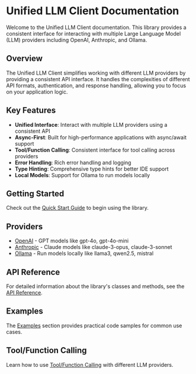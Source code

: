 # Unified LLM Client Documentation

Welcome to the Unified LLM Client documentation. This library provides a consistent interface for interacting with multiple Large Language Model (LLM) providers including OpenAI, Anthropic, and Ollama.

## Overview

The Unified LLM Client simplifies working with different LLM providers by providing a consistent API interface. It handles the complexities of different API formats, authentication, and response handling, allowing you to focus on your application logic.

## Key Features

- **Unified Interface**: Interact with multiple LLM providers using a consistent API
- **Async-First**: Built for high-performance applications with async/await support
- **Tool/Function Calling**: Consistent interface for tool calling across providers
- **Error Handling**: Rich error handling and logging
- **Type Hinting**: Comprehensive type hints for better IDE support
- **Local Models**: Support for Ollama to run models locally

## Getting Started

Check out the [Quick Start Guide](quickstart.md) to begin using the library.

## Providers

- [OpenAI](quickstart.md) - GPT models like gpt-4o, gpt-4o-mini
- [Anthropic](quickstart.md) - Claude models like claude-3-opus, claude-3-sonnet
- [Ollama](ollama.md) - Run models locally like llama3, qwen2.5, mistral

## API Reference

For detailed information about the library's classes and methods, see the [API Reference](api_reference.md).

## Examples

The [Examples](examples.md) section provides practical code samples for common use cases.

## Tool/Function Calling

Learn how to use [Tool/Function Calling](tools.md) with different LLM providers.
